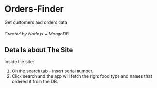 # Orders-Finder

Get customers and orders data<br />
###### Created by Node.js + MongoDB

## Details about The Site
Inside the site:<br />
1. On the search tab - insert serial number.
2. Click search and the app will fetch the right food type and names that ordered it from the DB.
